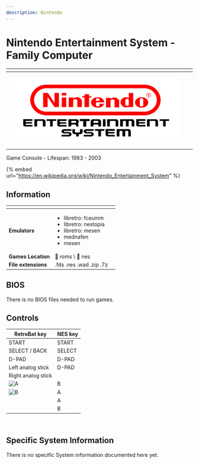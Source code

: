 ```yaml
---
description: Nintendo
---
```


# Nintendo Entertainment System - Family Computer

<table data-header-hidden><thead><tr><th></th><th></th><th data-hidden></th></tr></thead><tbody><tr><td><p></p><p><img src="https://raw.githubusercontent.com/fabricecaruso/es-theme-carbon/master/art/logos/nes.svg" alt="" data-size="original"></p></td><td><p></p><p><img src="https://upload.wikimedia.org/wikipedia/commons/7/7d/Family_Computer_logo.svg" alt="" data-size="original"></p></td><td></td></tr></tbody></table>

Game Console - Lifespan: 1983 - 2003

{% embed url="https://en.wikipedia.org/wiki/Nintendo_Entertainment_System" %}

## Information

<table data-header-hidden><thead><tr><th></th><th></th><th data-hidden></th></tr></thead><tbody><tr><td><strong>Emulators</strong></td><td><ul><li>libretro: fceumm</li><li>libretro: nestopia</li><li>libretro: mesen</li><li>mednafen</li><li>mesen</li></ul></td><td></td></tr><tr><td><strong>Games Location</strong></td><td><span data-gb-custom-inline data-tag="emoji" data-code="1f4c1">📁</span> roms \ <span data-gb-custom-inline data-tag="emoji" data-code="1f4c2">📂</span> nes</td><td></td></tr><tr><td><strong>File extensions</strong></td><td>.fds .nes .wad .zip .7z</td><td></td></tr></tbody></table>

## BIOS

There is no BIOS files needed to run games.

## Controls

| RetroBat key                                                                              | NES key |
| ----------------------------------------------------------------------------------------- | ------- |
| START                                                                                     | START   |
| SELECT / BACK                                                                             | SELECT  |
| D-PAD                                                                                     | D-PAD   |
| Left analog stick                                                                         | D-PAD   |
| Right analog stick                                                                        |         |
| ![A](<../../../../.gitbook/assets/image (1) (2) (1).png>)                                 | B       |
| ![B](<../../../../.gitbook/assets/image (4) (1).png>)                                     | A       |
| <img src="../../../../.gitbook/assets/image (3) (1) (2).png" alt="" data-size="original"> | A       |
| <img src="../../../../.gitbook/assets/image (2) (1) (1).png" alt="" data-size="line">     | B       |

<figure><img src="https://i.imgur.com/ulQC9m2.png" alt=""><figcaption></figcaption></figure>

## Specific System Information

There is no specific System information documented here yet.
